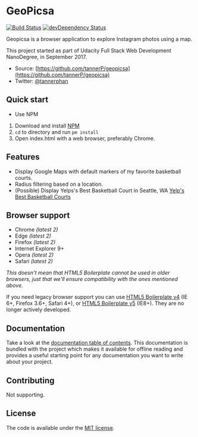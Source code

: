# GeoPicsa

[![Build Status](https://travis-ci.org/h5bp/html5-boilerplate.svg)](https://travis-ci.org/h5bp/html5-boilerplate)
[![devDependency Status](https://david-dm.org/h5bp/html5-boilerplate/dev-status.svg)](https://david-dm.org/h5bp/html5-boilerplate#info=devDependencies)

Geopicsa is a browser application to explore Instagram photos using a map.


This project started as part of Udacity Full Stack Web Development NanoDegree, in September 2017.

* Source: [https://github.com/tannerP/geopicsa](https://github.com/tannerP/geopicsa)
* Twitter: [@tannerphan](https://twitter.com/tannerphan)


## Quick start

 - Use NPM 

1. Download and install [NPM](https://www.npmjs.com/get-npm)
2. `cd` to directory and run `pm install`
3. Open index.html with a web browser, preferably Chrome. 
## Features

* Display Google Maps with default markers of my favorite basketball courts.
* Radius filtering based on a location.
* (Possible) Display Yelps's Best Basketball Court in Seattle, WA
[Yelp's Best Basketball Courts](https://www.yelp.com/search?find_desc=Basketball+Court&find_loc=Seattle%2C+WA)


## Browser support

* Chrome *(latest 2)*
* Edge *(latest 2)*
* Firefox *(latest 2)*
* Internet Explorer 9+
* Opera *(latest 2)*
* Safari *(latest 2)*

*This doesn't mean that HTML5 Boilerplate cannot be used in older browsers,
just that we'll ensure compatibility with the ones mentioned above.*

If you need legacy browser support you
can use [HTML5 Boilerplate v4](https://github.com/h5bp/html5-boilerplate/tree/v4) (IE 6+, Firefox 3.6+, Safari 4+),
or [HTML5 Boilerplate v5](https://github.com/h5bp/html5-boilerplate/tree/v5.0.0) (IE8+). They are no longer actively developed.


## Documentation

Take a look at the [documentation table of contents](dist/doc/TOC.md).
This documentation is bundled with the project which makes it 
available for offline reading and provides a useful starting point for
any documentation you want to write about your project.


## Contributing
Not supporting.

## License

The code is available under the [MIT license](LICENSE.txt).
